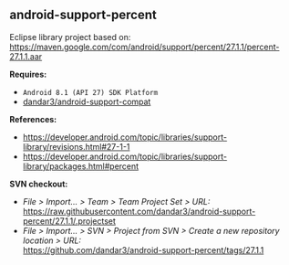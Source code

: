 ## android-support-percent

Eclipse library project based on:<br/>
https://maven.google.com/com/android/support/percent/27.1.1/percent-27.1.1.aar

**Requires:**
- `Android 8.1 (API 27) SDK Platform`
- [dandar3/android-support-compat](https://github.com/dandar3/android-support-compat/tree/27.1.1)

**References:**
- https://developer.android.com/topic/libraries/support-library/revisions.html#27-1-1
- https://developer.android.com/topic/libraries/support-library/packages.html#percent

**SVN checkout:**
- _File > Import... > Team > Team Project Set > URL:_<br/>
  https://raw.githubusercontent.com/dandar3/android-support-percent/27.1.1/.projectset
- _File > Import... > SVN > Project from SVN > Create a new repository location > URL:_<br/>
  https://github.com/dandar3/android-support-percent/tags/27.1.1
